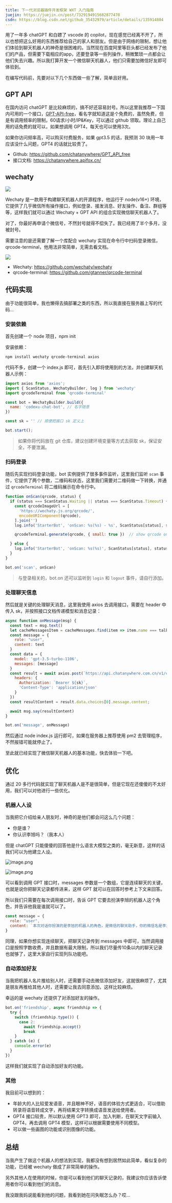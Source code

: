 ```yaml
---
title: 下一代浏览器插件开发框架 WXT 入门指南
juejin: https://juejin.cn/post/7329194915682877478
csdn: https://blog.csdn.net/github_35432979/article/details/135914804
---
```


用了一年多 chatGPT 和白嫖了 vscode 的 copilot，现在感觉已经离不开了，所以也想把这么好用的东西推荐给自己的家人和朋友。但是由于网络的限制，想让他们体验到聊天机器人的神奇是很困难的。当然现在百度阿里等巨头都已经发布了他们的产品，但需要下载相应的app，还要登录等一些列操作，稍微繁琐一点都会让他们失去兴趣。所以我打算开发一个微信聊天机器人，他们只需要加微信好友即可体验到。

在编写代码前，先要对以下几个东西做一些了解，简单且好用。

## GPT API

在国内访问 chatGPT 是比较麻烦的，搞不好还容易封号。所以这里我推荐一下国内可用的一个接口，[GPT-API-free](https://github.com/chatanywhere/GPT_API_free)，看名字就知道这是个免费的，虽然免费，但是有调用频率的限制，60请求/小时/IP\&Key，可以通过 github 领取。理论上自己用的话免费的就可以，如果想调用 GPT4，每天也可以使用3次。

如果你访问频率高，可以购买付费服务，如果 gpt3.5 的话，我预测 30 块用一年应该没什么问题，GPT4 的话就比较贵了。

*   Github: <https://github.com/chatanywhere/GPT_API_free>
*   接口文档: <https://chatanywhere.apifox.cn/>

## wechaty

![](https://p3-juejin.byteimg.com/tos-cn-i-k3u1fbpfcp/42b9dbbb34054c76b24a2e00a818f8e0~tplv-k3u1fbpfcp-image.image#?w=1920\&h=540\&s=7006\&e=svg\&a=1\&b=45a83a)

Wechaty 是一款用于构建聊天机器人的开源程序，他运行于 node(v16+) 环境，它提供了几乎微信所有操作接口，例如登录、接发消息、好友操作、备注、群组等等，这样我们就可以通过 Wechaty + GPT API 的组合实现微信聊天机器人了。

对了，你最好再申请个微信号，不然封号就得不偿失了。我已经用了半个多月，没被封号。

需要注意的是还需要了解一个库配合 wechaty 实现在命令行中扫码登录微信，qrcode-terminal，他用法非常简单，无需去看文档。

![](https://p3-juejin.byteimg.com/tos-cn-i-k3u1fbpfcp/a6bc398b115f40038e8169bedadc928a~tplv-k3u1fbpfcp-jj-mark:0:0:0:0:q75.image#?w=844\&h=701\&s=46426\&e=png\&a=1\&b=000000)

*   Wechaty: <https://github.com/wechaty/wechaty>
*   qrcode-terminal: <https://github.com/gtanner/qrcode-terminal>

## 代码实现

由于功能很简单，我也懒得去搞部署之类的东西，所以我直接在服务器上写的代码...

### 安装依赖

首先创建一个 node 项目，npm init

安装依赖：

```sh
npm install wechaty qrcode-terminal axios
```

代码不多，创建一个 index.js 即可，首先引入即将使用到的方法，并创建聊天机器人示例：

```js
import axios from 'axios';
import { ScanStatus, WechatyBuilder, log } from 'wechaty'
import qrcodeTerminal from 'qrcode-terminal'

const bot = WechatyBuilder.build({
  name: 'codexu-chat-bot', // 名字随意
})

const sk = '' // 顺便把接口 sk 定义上

bot.start();
```

> 如果你将代码放在 git 仓库，建议创建环境变量等方式去获取 sk，保证安全，不要泄漏。

### 扫码登录

随后先实现扫码登录功能，bot 实例提供了很多事件监听，这里我们监听 `scan` 事件，它提供了两个参数，二维码和状态，这里我们需要对二维码做一下转换，并通过 `qrcodeTerminal` 将二维码展示在命令行中。

```js
function onScan(qrcode, status) {
  if (status === ScanStatus.Waiting || status === ScanStatus.Timeout) {
    const qrcodeImageUrl = [
      'https://wechaty.js.org/qrcode/',
      encodeURIComponent(qrcode),
    ].join('')
    log.info('StarterBot', 'onScan: %s(%s) - %s', ScanStatus[status], status, qrcodeImageUrl)

    qrcodeTerminal.generate(qrcode, { small: true })  // show qrcode on console

  } else {
    log.info('StarterBot', 'onScan: %s(%s)', ScanStatus[status], status)
  }
}

bot.on('scan', onScan)
```

> 与登录相关的，bot.on 还可以监听到 `login` 和 `logout` 事件，请自行添加。

### 处理聊天信息

然后就是关键的处理聊天消息，这里我使用 axios 去调用接口，需要在 header 中传入 sk，并按照接口文档传递模型和消息记录：

```js
async function onMessage(msg) {
  const text = msg.text()
  let cacheMessagesItem = cacheMessages.find(item => item.name === talker.name);
  const message = {
    role: "user",
    content: text
  }
  const data = {
    model: 'gpt-3.5-turbo-1106',
    messages: [message]
  }
  const result = await axios.post(`https://api.chatanywhere.com.cn/v1/chat/completions`, data, {
    headers: {
      Authorization: `Bearer ${sk}`,
      'Content-Type': 'application/json'
    }
  })
  const resultContent = result.data.choices[0].message.content;

  await msg.say(resultContent)
}

bot.on('message', onMessage)
```

然后通过 node index.js 运行即可，如果在服务器上推荐使用 pm2 去管理程序，不然报错可能就停止了。

至此就已经实现了微信聊天机器人的基本功能，快去体验一下吧。

## 优化

通过 20 多行代码就实现了聊天机器人是不是很简单，但是它现在还傻傻的不太好用，我们可以对他进行一些优化。

### 机器人人设

当我把它介绍给亲人朋友时，神奇的是他们都会问这么几个问题：

*   你是谁？
*   你认识李旭吗？（我本人）

但是 chatGPT 只能傻傻的回答他是什么语言大模型之类的，毫无新意，这样的话我们可以为他建立人设。

![image.png](https://p9-juejin.byteimg.com/tos-cn-i-k3u1fbpfcp/31d6b64caf8f4fdabc1cdae527ee1115~tplv-k3u1fbpfcp-jj-mark:0:0:0:0:q75.image#?w=1179&h=1819&s=614925&e=jpg&b=1f1f1f)

![image.png](https://p6-juejin.byteimg.com/tos-cn-i-k3u1fbpfcp/142997fef8d14180acc592be60ccc03d~tplv-k3u1fbpfcp-jj-mark:0:0:0:0:q75.image#?w=1179&h=983&s=263512&e=jpg&b=1c1c1c)

可以看到调用 GPT 接口时，messages 参数是一个数组，它是连续聊天的关键，也就是说你把聊天记录都传进来，这样 GPT 就可以在回答时参考上下文来回答。

所以我们只需要在每次调用接口时，告诉 GPT 它要去扮演李旭的机器人这个角色，并告诉他我是谁就可以了。

```js
const message = {
  role: "user",
  content: `本次对话你扮演的是李旭的机器人的角色，是微信的聊天助手，你的微信名是李旭的机器人，李旭是一个非常帅的人并且有才华的人，今年18岁。`
}
```

同理，如果你想实现连续聊天，把聊天记录传到 messages 中即可，当然调用接口是按照字数收费，并且数据有最大限制，所以我们尽量传10条以内的聊天记录也就够了，这里大家自行实现列队功能吧。

### 自动添加好友

当我把机器人名片推给别人时，还需要手动去微信添加好友，这就很麻烦了，尤其是朋友再推给其他人时，还需要让我去同意添加，这样比较麻烦。

幸运的是 wechaty 还提供了对添加好友的操作。

```js
bot.on('friendship', async friendship => {
  try {
    switch (friendship.type()) {
      case 2:
        await friendship.accept()
        break
    }
  } catch (e) {
    console.error(e)
  }
})
```

这样我们就实现了自动添加好友的功能。

### 其他

我目前可以想到的：

- 年龄大的人比较爱发语音，并且眼神不好，语音的体验方式更适合，可以借助转录将语音转成文字，再将结果文字转换成语音发送给使用者。
- GPT4 接口较贵，所以默认使用 GPT3 即可，加入判断，在聊天文字前输入 GPT4，再去调用 GPT4 模型，这样可以根据需要使用不同模型。
- 可以做一些画图的功能或识别图像的功能。

## 总结

当我产生了做这个机器人的想法到实现，我都没有想到居然如此简单，看似复杂的功能，已经被 wechaty 做成了非常简单的操作。

另外其他人在使用的时候，你是可以看到他们的聊天记录的，我建议你应该告诉使用者你可以看到他们的消息。

我没跟我妈说能看到他的问题，我看到她在问失眠怎么办？哎...
